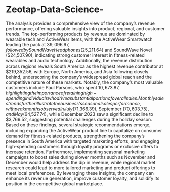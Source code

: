 # Zeotap-Data-Science-
The analysis provides a comprehensive view of the company’s revenue performance, offering valuable insights into product, regional, and customer trends. The top-performing products by revenue are dominated by wearable tech and ActiveWear items, with the ActiveWear Smartwatch leading the pack at $39,096.97, followed by SoundWave Headphones ($25,211.64) and SoundWave Novel ($24,507.90), indicating strong customer interest in fitness-related wearables and audio technology. Additionally, the revenue distribution across regions reveals South America as the highest revenue contributor at $219,352.56, with Europe, North America, and Asia following closely behind, underscoring the company’s widespread global reach and the competitive nature of these markets. Notably, the company’s most valuable customers include Paul Parsons, who spent $10,673.87, highlighting the importance of retaining high-spending individuals who drive a substantial portion of overall sales. Monthly sales trends further illustrate the business’s seasonal sales performance, with peak months observed in July ($71,366.39), September ($70,603.75), and May ($64,527.74), while December 2023 saw a significant decline to $3,769.52, suggesting potential challenges during the holiday season. Based on these findings, several strategic recommendations emerge, including expanding the ActiveWear product line to capitalize on consumer demand for fitness-related products, strengthening the company’s presence in South America with targeted marketing efforts, and engaging high-spending customers through loyalty programs or exclusive offers to increase retention. Furthermore, implementing seasonal marketing campaigns to boost sales during slower months such as November and December would help address the dip in revenue, while regional market research could lead to more tailored marketing and product offerings to meet local preferences. By leveraging these insights, the company can enhance its revenue generation, improve customer loyalty, and solidify its position in the competitive global marketplace.
